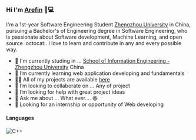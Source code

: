 ### Hi I'm [Arefin](https://are-fin.web.app) 👋💻

I'm a 1st-year Software Engineering Student [Zhengzhou University](http://english.zzu.edu.cn/) in China, pursuing a Bachelor's of Engineering degree in Software Engineering, who is passionate about Software development, Machine Learning, and open source :octocat:. I love to learn and contribute in any and every possible way.

- :school: I'm currently studing in ... [School of Information Engineering - Zhengzhou University](http://www7.zzu.edu.cn/soft/info/1061/1202.htm) China
- 🌱 I’m currently learning web application developing and fundamentals
- 👨‍💻 All of my projects are available  [here](https://github.com/sarefinsag?tab=repositories)
- 👯 I’m looking to collaborate on ... Any of project
- 🤔 I’m looking for help with great project ideas
- 💬 Ask me about ... What ever.... :laughing:
- 👯 Looking for an internship or opportunity of Web developing

#### Languages
![C++](https://img.shields.io/badge/c%20-%2300599C.svg?&style=for-the-badge&logo=c&logoColor=white)


